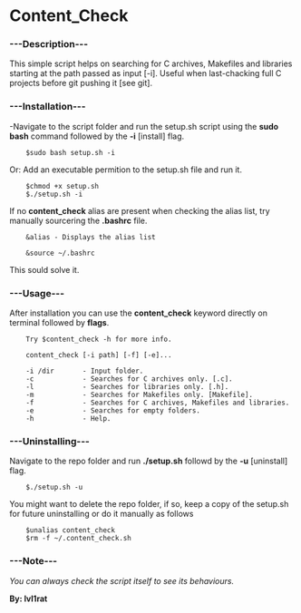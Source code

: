 # Content_Check


###	---Description---

This simple script helps on searching for C archives, Makefiles and libraries starting at the path passed as input [-i].
Useful when last-chacking full C projects before git pushing it [see git].

###	---Installation---

-Navigate to the script folder and run the setup.sh script using the **sudo bash** command followed by the **-i** [install] flag.
```	
	$sudo bash setup.sh -i
```

Or: Add an executable permition to the setup.sh file and run it.
```
	$chmod +x setup.sh
	$./setup.sh -i
```
If no **content_check** alias are present when checking the alias list, try manually sourcering the **.bashrc** file.
```
	&alias - Displays the alias list
```
```
	&source ~/.bashrc
```
This sould solve it.

###	---Usage---

After installation you can use the **content_check** keyword directly on terminal followed by **flags**.
```
	Try $content_check -h for more info.
```
```
	content_check [-i path] [-f] [-e]...

	-i /dir       - Input folder.
	-c            - Searches for C archives only. [.c].
	-l            - Searches for libraries only. [.h].
	-m            - Searches for Makefiles only. [Makefile].
	-f            - Searches for C archives, Makefiles and libraries.
	-e            - Searches for empty folders.
	-h            - Help.
```

###	---Uninstalling---

Navigate to the repo folder and run **./setup.sh** followd by the **-u** [uninstall] flag.
```
	$./setup.sh -u
```
You might want to delete the repo folder, if so, keep a copy of the setup.sh for future uninstalling or do it manually as follows
```
	$unalias content_check
	$rm -f ~/.content_check.sh
```

###	---Note---

*You can always check the script itself to see its behaviours.*




**By: lvl1rat**
